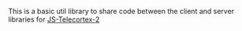 This is a basic util library to share code between the client and server libraries for [JS-Telecortex-2](https://github.com/Laserphile/JS-Telecortex-2)
